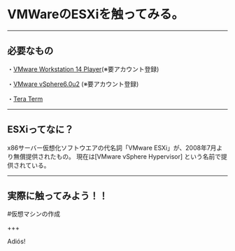 # VMWareのESXiを触ってみる。

---

## 必要なもの
・[VMware Workstation 14 Player](https://my.vmware.com/jp/web/vmware/free#desktop_end_user_computing/vmware_workstation_player/14_0 )(※要アカウント登録)

・[VMware vSphere6.0u2](https://my.vmware.com/jp/group/vmware/info?slug=datacenter_cloud_infrastructure/vmware_vsphere/6_5) (※要アカウント登録)

・[Tera Term](https://ja.osdn.net/projects/ttssh2/)

---

## ESXiってなに？
x86サーバー仮想化ソフトウエアの代名詞「VMware ESXi」が、2008年7月より無償提供されたもの。
現在は[VMware vSphere Hypervisor] という名前で提供されている。

---

## 実際に触ってみよう！！

#仮想マシンの作成



+++

Adiós!

